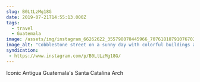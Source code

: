 ```yaml
---
slug: B0LtLzMg18G
date: 2019-07-21T14:55:13.000Z
tags: 
  - travel
  - Guatemala
image: /assets/img/instagram_66262622_355798078445966_7076181879107670235_n_18051708187182011.jpg
image_alt: "Cobblestone street on a sunny day with colorful buildings and a yellow arch at the end with mountains in the distance."
syndication:
 - https://www.instagram.com/p/B0LtLzMg18G/
---
```


Iconic Antigua Guatemala's Santa Catalina Arch
